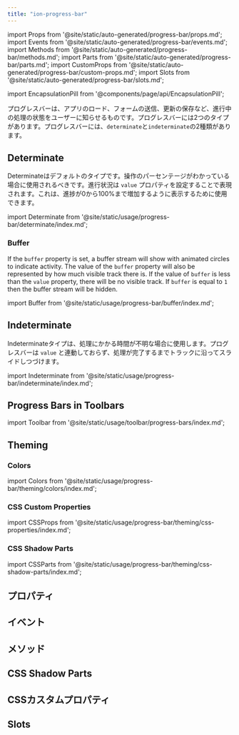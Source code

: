 ```yaml
---
title: "ion-progress-bar"
---
```

import Props from '@site/static/auto-generated/progress-bar/props.md';
import Events from '@site/static/auto-generated/progress-bar/events.md';
import Methods from '@site/static/auto-generated/progress-bar/methods.md';
import Parts from '@site/static/auto-generated/progress-bar/parts.md';
import CustomProps from '@site/static/auto-generated/progress-bar/custom-props.md';
import Slots from '@site/static/auto-generated/progress-bar/slots.md';

<head>
  <title>Progress Bar | Horizontal App Progress Bar for Loading Indicator</title>
  <meta name="description" content="ion-progress-barは、水平方向の読み込みインジケーターで、フォームの送信や更新の保存など、進行中のアプリ処理のステータスをユーザーに知らせます。" />
</head>

import EncapsulationPill from '@components/page/api/EncapsulationPill';

<EncapsulationPill type="shadow" />


プログレスバーは、アプリのロード、フォームの送信、更新の保存など、進行中の処理の状態をユーザーに知らせるものです。プログレスバーには2つのタイプがあります。プログレスバーには、`determinate`と`indeterminate`の2種類があります。

## Determinate

Determinateはデフォルトのタイプです。操作のパーセンテージがわかっている場合に使用されるべきです。進行状況は `value` プロパティを設定することで表現されます。これは、進捗が0から100%まで増加するように表示するために使用できます。

import Determinate from '@site/static/usage/progress-bar/determinate/index.md';

<Determinate />

### Buffer

If the `buffer` property is set, a buffer stream will show with animated circles to indicate activity. The value of the `buffer` property will also be represented by how much visible track there is. If the value of `buffer` is less than the `value` property, there will be no visible track. If `buffer` is equal to `1` then the buffer stream will be hidden.

import Buffer from '@site/static/usage/progress-bar/buffer/index.md';

<Buffer />


## Indeterminate

Indeterminateタイプは、処理にかかる時間が不明な場合に使用します。プログレスバーは `value` と連動しておらず、処理が完了するまでトラックに沿ってスライドしつづけます。

import Indeterminate from '@site/static/usage/progress-bar/indeterminate/index.md';

<Indeterminate />


## Progress Bars in Toolbars

<!-- Reuse the playground from the Toolbar directory -->
import Toolbar from '@site/static/usage/toolbar/progress-bars/index.md';

<Toolbar />


## Theming

### Colors

import Colors from '@site/static/usage/progress-bar/theming/colors/index.md';

<Colors />


### CSS Custom Properties

import CSSProps from '@site/static/usage/progress-bar/theming/css-properties/index.md';

<CSSProps />


### CSS Shadow Parts

import CSSParts from '@site/static/usage/progress-bar/theming/css-shadow-parts/index.md';

<CSSParts />


## プロパティ
<Props />

## イベント
<Events />

## メソッド
<Methods />

## CSS Shadow Parts
<Parts />

## CSSカスタムプロパティ
<CustomProps />

## Slots
<Slots />
